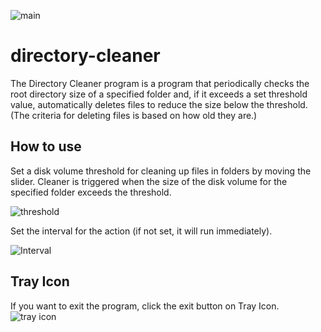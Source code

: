 ![main](https://github.com/user-attachments/assets/2bc26459-8b94-4ac5-8d89-532fe8126a5e)

# directory-cleaner
The Directory Cleaner program is a program that periodically checks the root directory size of a specified folder and, if it exceeds a set threshold value, automatically deletes files to reduce the size below the threshold. (The criteria for deleting files is based on how old they are.)

## How to use
Set a disk volume threshold for cleaning up files in folders by moving the slider. Cleaner is triggered when the size of the disk volume for the specified folder exceeds the threshold.  

![threshold](https://github.com/user-attachments/assets/329712c1-ef9e-41ae-9e42-e99325659cb9)

Set the interval for the action (if not set, it will run immediately).  

![Interval](https://github.com/user-attachments/assets/b339097d-a86d-4e1c-82d1-4f39a53e6336)

## Tray Icon
If you want to exit the program, click the exit button on Tray Icon.
![tray icon](https://github.com/user-attachments/assets/341e5dfb-e0dc-4730-93f2-52daa42118c3)
